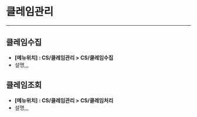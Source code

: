 <br>

# 클레임관리

---

## 클레임수집
* **[메뉴위치] : CS/클레임관리 > CS/클레임수집**
* 설명,,,

## 클레임조회
* **[메뉴위치] : CS/클레임관리 > CS/클레임처리**
* 설명,,,
